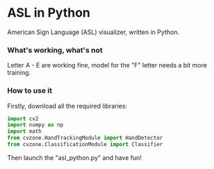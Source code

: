 # ASL in Python
American Sign Language (ASL) visualizer, written in Python.

### What's working, what's not
Letter A - E are working fine, model for the "F" letter needs a bit more training.

### How to use it 
Firstly, download all the required libraries:
```python
import cv2
import numpy as np
import math
from cvzone.HandTrackingModule import HandDetector
from cvzone.ClassificationModule import Classifier
```
Then launch the "asl_python.py" and have fun!
